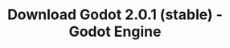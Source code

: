 ---
# Generated by /tools/generators/src/download_archive_generator !!! do not edit by hand !!!
title: 'Download Godot 2.0.1 (stable) - Godot Engine'
type: 'download/archive'
name: '2.0.1'
flavor: 'stable'
release_date: '2016-03-07T03:00:00-00:00'
release_notes: 'article/updates-on-the-release-cycle-and-godot-2-0-1/'
primaryPlatforms:
  - 'linux.64'
  - 'macos.universal'
  - 'windows.64'
  - 'linux_server.64'
  - 'templates'
links:
  linux.64:
    name: 'linux.64'
    title: 'Linux'
    caption: 'Padrão (x86_64)'
    tags:
      - '64 bit'
    hosts:
      github_builds:
        regular: 'https://github.com/godotengine/godot-builds/releases/download/2.0.1-stable/Godot_v2.0.1_stable_x11.64.zip'
        mono: '#'
      github:
        regular: 'https://github.com/godotengine/godot/releases/download/2.0.1-stable/Godot_v2.0.1_stable_x11.64.zip'
        mono: '#'
  macos.universal:
    name: 'macos.universal'
    title: 'macOS'
    caption: 'Universal (x86_64 + Silício da Apple)'
    tags:
      - 'Intel/Apple Silicon'
      - '64 bit'
    hosts:
      github_builds:
        regular: 'https://github.com/godotengine/godot-builds/releases/download/2.0.1-stable/Godot_v2.0.1_stable_osx.fat.zip'
        mono: '#'
      github:
        regular: 'https://github.com/godotengine/godot/releases/download/2.0.1-stable/Godot_v2.0.1_stable_osx.fat.zip'
        mono: '#'
  windows.64:
    name: 'windows.64'
    title: 'Windows'
    caption: 'Padrão (x86_64)'
    tags:
      - '64 bit'
    hosts:
      github_builds:
        regular: 'https://github.com/godotengine/godot-builds/releases/download/2.0.1-stable/Godot_v2.0.1_stable_win64.exe.zip'
        mono: '#'
      github:
        regular: 'https://github.com/godotengine/godot/releases/download/2.0.1-stable/Godot_v2.0.1_stable_win64.exe.zip'
        mono: '#'
  linux_server.64:
    name: 'linux_server.64'
    title: 'Servidor Linux'
    caption: 'Padrão (x86_64)'
    tags:
      - '64 bit'
    hosts:
      github_builds:
        regular: 'https://github.com/godotengine/godot-builds/releases/download/2.0.1-stable/Godot_v2.0.1_stable_linux_server.64.zip'
        mono: '#'
      github:
        regular: 'https://github.com/godotengine/godot/releases/download/2.0.1-stable/Godot_v2.0.1_stable_linux_server.64.zip'
        mono: '#'
  linux.32:
    name: 'linux.32'
    title: 'Linux'
    caption: 'Padrão (x86)'
    tags:
      - '32 bit'
    hosts:
      github_builds:
        regular: 'https://github.com/godotengine/godot-builds/releases/download/2.0.1-stable/Godot_v2.0.1_stable_x11.32.zip'
        mono: '#'
      github:
        regular: 'https://github.com/godotengine/godot/releases/download/2.0.1-stable/Godot_v2.0.1_stable_x11.32.zip'
        mono: '#'
  windows.32:
    name: 'windows.32'
    title: 'Windows'
    caption: 'Padrão (x86)'
    tags:
      - '32 bit'
    hosts:
      github_builds:
        regular: 'https://github.com/godotengine/godot-builds/releases/download/2.0.1-stable/Godot_v2.0.1_stable_win32.exe.zip'
        mono: '#'
      github:
        regular: 'https://github.com/godotengine/godot/releases/download/2.0.1-stable/Godot_v2.0.1_stable_win32.exe.zip'
        mono: '#'
  templates:
    name: 'templates'
    title: 'Modelos de exportação'
    caption: ''
    tags:
      - 'Utilizado para exportar os seus jogos para todas as plataformas suportadas'
    hosts:
      github_builds:
        regular: 'https://github.com/godotengine/godot-builds/releases/download/2.0.1-stable/Godot_v2.0.1_stable_export_templates.tpz'
        mono: '#'
      github:
        regular: 'https://github.com/godotengine/godot/releases/download/2.0.1-stable/Godot_v2.0.1_stable_export_templates.tpz'
        mono: '#'
---
